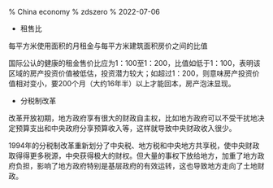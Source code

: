 % China economy
% zdszero
% 2022-07-06

* 租售比

每平方米使用面积的月租金与每平方米建筑面积房价之间的比值

国际公认的健康的租金售价比应为1：100至1：200，比值如低于1：100，表明该区域的房产投资价值被低估，投资潜力较大；如超过1：200，则意味房产投资价值相对变小，要200个月（大约16年半）以上才能回本，房产泡沫显现。

* 分税制改革

改革开放初期，地方政府享有很大的财政自主权，比如地方政府可以不受干扰地决定预算支出和中央政府分享预算收入等，这样就导致中央财政收入很少。

1994年的分税制改革重新划分了中央税、地方税和中央地方共享税，使中央财政取得得更多税源，中央获得极大的财权。但大量的事权下放给地方，加重了地方政府负担，影响了地方政府特别是基层政府的有效运转，这也导致地方走向了土地财政。

